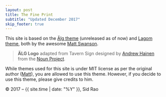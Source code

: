```yaml
---
layout: post
title: The Fine Print
subtitle: "Updated December 2017"
skip_footer: true
---
```


This site is based on the [Älg theme][alg] (unreleased as of now) and [Lagom theme][lagom], both by the awesome [Matt Swanson][matt]. 

> **ÄLG Logo** adapted from Tavern Sign designed by [Andrew Hainen][ah] from the [Noun Project][noun].

[ah]: http://www.thenounproject.com/ahainen
[noun]: http://www.thenounproject.com
[alg]: https://github.com/swanson/swanson.github.com
[lagom]: https://github.com/swanson/lagom
[matt]: https://twitter.com/_swanson

While themes used for this site is under MIT license as per the original author ([Matt][matt]), you are allowed to use this theme. However, if you decide to use this theme, please give credits to him. 

&copy; 2017 &ndash; {{ site.time | date: "%Y" }}, Sid Rao
